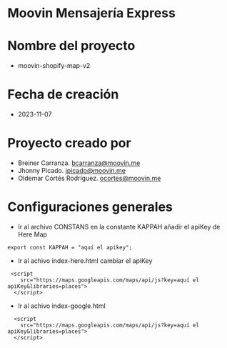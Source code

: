 # Moovin Mensajería Express
# Nombre del proyecto 
* moovin-shopify-map-v2
# Fecha de creación
* 2023-11-07
# Proyecto creado por 
* Breiner Carranza. bcarranza@moovin.me
* Jhonny Picado. jpicado@moovin.me
* Oldemar Cortés Rodríguez. ocortes@moovin.me

# Configuraciones generales 
* Ir al archivo CONSTANS en la constante KAPPAH añadir el apiKey de Here Map
```
export const KAPPAH = "aquí el apikey";
```
* Ir al achivo index-here.html cambiar el apiKey
```
 <script
    src="https://maps.googleapis.com/maps/api/js?key=aquí el apiKey&libraries=places">
  </script>
```
* Ir al achivo index-google.html 
```
  <script
    src="https://maps.googleapis.com/maps/api/js?key=aquí el apiKey&libraries=places">
  </script>
```